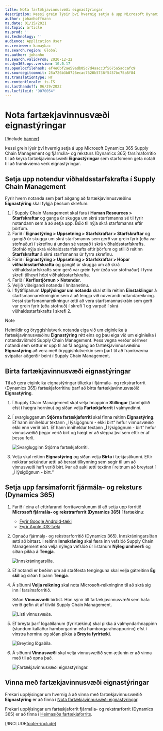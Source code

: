 ```yaml
---
title: Nota fartækjavinnusvæði eignastýringar
description: Þessi grein lýsir því hvernig setja á upp Microsoft Dynamics 365 Supply Chain Management og fjármála- og reksturs (Dynamics 365) farsímaforritið til að keyra fartækjavinnusvæði eignastýringar sem starfsmenn geta notað til að framkvæma verk eignastýringar.
author: johanhoffmann
ms.date: 01/15/2021
ms.topic: article
ms.prod: ''
ms.technology: ''
audience: Application User
ms.reviewer: kamaybac
ms.search.region: Global
ms.author: johanho
ms.search.validFrom: 2020-12-22
ms.dyn365.ops.version: 10.0.17
ms.openlocfilehash: ef4e6bf2ae59adb05c7d4aacc3f5675a5adcafc9
ms.sourcegitcommit: 28a726b3b0726ecac7620b5736f5457bc75a5f84
ms.translationtype: HT
ms.contentlocale: is-IS
ms.lasthandoff: 06/29/2022
ms.locfileid: "9070054"
---
```

# <a name="set-up-the-asset-management-mobile-workspace"></a>Nota fartækjavinnusvæði eignastýringar

[!include [banner](../includes/banner.md)]

Þessi grein lýsir því hvernig setja á upp Microsoft Dynamics 365 Supply Chain Management og fjármála- og reksturs (Dynamics 365) farsímaforritið til að keyra fartækjavinnusvæði **Eignastýringar** sem starfsmenn geta notað til að framkvæma verk eignastýringar.

## <a name="set-up-maintenance-worker-users-in-supply-chain-management"></a>Setja upp notendur viðhaldsstarfskrafta í Supply Chain Management

Fyrir hvern notanda sem þarf aðgang að fartækjavinnusvæðinu **Eignastýring** skal fylgja þessum skrefum.

1. Í Supply Chain Management skal fara í **Human Resources \> Starfskraftar** og ganga úr skugga um skrá starfsmanns sé til fyrir notandann sem á að setja upp. Búið til nýja skrá starfsmanns eftir þörfum.
1. Farið í **Eignastýring \> Uppsetning \> Starfskraftar \> Starfskraftar** og gangið úr skugga um skrá starfsmanns sem gerð var grein fyrir (eða var stofnaður) í skrefinu á undan sé varpað í skrá viðhaldsstarfskrafts. Stofnið nýja skrá viðhaldsstarfskrafts eftir þörfum og stillið reitinn **Starfskraftur** á skrá starfsmanns úr fyrra skrefinu.
1. Farið í **Eignastýring \> Uppsetning \> Starfskraftar \> Hópar viðhaldsstarfskrafta** og gangið úr skugga um að skrá viðhaldsstarfskrafts sem gerð var grein fyrir (eða var stofnaður) í fyrra skrefi tilheyri hópi viðhaldsstarfskrafta.
1. Farið í **Kerfisstjórnun \> Notendur**.
1. Veljið viðeigandi notanda í hnitanetinu.
1. Í flýtiflipanum **Upplýsingar um notanda** skal stilla reitinn **Einstaklingur** á starfsmannareikninginn sem á að tengja við núverandi notandareikning. Þessi starfsmannareikningur ætti að vera starfsmannaskráin sem gerð var grein fyrir (eða stofnuð) í skrefi 1 og varpað í skrá viðhaldsstarfskrafts í skrefi 2.

> [!NOTE]
> Heimildir og öryggishlutverk notanda eiga við um eiginleika á fartækjavinnusvæðinu **Eignastýring** rétt eins og þau eiga við um eiginleika í notandaviðmóti Supply Chain Management. Þess vegna verður sérhver notandi sem settur er upp til að fá aðgang að fartækjavinnusvæðinu **Eignastýring** að vera með öryggishlutverkin sem þarf til að framkvæma svipaðar aðgerðir beint í Supply Chain Management.

## <a name="publish-the-asset-management-mobile-workspace"></a>Birta fartækjavinnusvæði eignastýringar

Til að gera eiginleika eignastýringar tiltæka í fjármála- og rekstrarforrit (Dynamics 365) fartækjaforritinu þarf að birta fartækjavinnusvæðið **Eignastýring**.

1. Í Supply Chain Management skal velja hnappinn **Stillingar** (tannhjólið efst í hægra horninu) og síðan velja **Fartækjaforrit** í valmyndinni.
1. Í svarglugganum **Stjórna fartækjaforriti** skal finna reitinn **Eignastýring**. Ef hann inniheldur textann „Í lýsigögnum - ekki birt“ hefur vinnusvæðið ekki enn verið birt. Ef hann inniheldur textann „Í lýsigögnum - birt“ hefur vinnusvæðið þegar verið birt og hægt er að sleppa því sem eftir er af þessu ferli.

    ![Svarglugginn Stjórna fartækjaforriti.](media/mobile-workspaces.png "Stjórna svarglugga fyrir farsímaforrit")

1. Velja skal reitinn **Eignastýring** og síðan velja **Birta** í tækjastikunni. Eftir nokkrar sekúndur ætti að berast tilkynning sem segir til um að vinnusvæði hafi verið birt. Þar að auki ætti textinn í reitnum að breytast í „Í lýsigögnum - birt.“

## <a name="install-and-set-up-the-finance-and-operations-dynamics-365-mobile-app"></a>Setja upp farsímaforrit fjármála- og reksturs (Dynamics 365)

1. Farið í eina af eftirfarandi forritaverslunum til að setja upp forritið **Microsoft fjármála- og rekstrarforrit (Dynamics 365)** í fartækinu:

    - [Fyrir Google Android-tæki](https://go.microsoft.com/fwlink/?linkid=850662)
    - [Fyrir Apple iOS-tæki](https://go.microsoft.com/fwlink/?linkid=850663)

1. Opnaðu fjármála- og rekstrarforritið (Dynamics 365). Innskráningarsíðan ætti að birtast. Í reitinn **Innskráning** skal færa inn vefslóð Supply Chain Management eða velja nýlega vefslóð úr listanum **Nýleg umhverfi** og síðan pikka á **Tengja**.

    ![Innskráningarsíða.](media/mobile-app-sign-in.png "Innskráningarsíða")

1. Ef notandi er beðinn um að staðfesta tenginguna skal velja gátreitinn **Ég skil** og síðan flipann **Tengja**.
1. Á síðunni **Velja reikning** skal nota Microsoft-reikninginn til að skrá sig inn í farsímaforritið.

    Síðan **Vinnusvæði** birtist. Hún sýnir öll fartækjavinnusvæði sem hafa verið gefin út af tilviki Supply Chain Management.

    ![Listi vinnusvæða.](media/mobile-app-workspaces.png "Listi vinnusvæða")

1. Ef breyta þarf lögaðilanum (fyrirtækinu) skal pikka á valmyndarhnappinn (stundum kallaður hamborgarinn eða hamborgarahnappurinn) efst í vinstra horninu og síðan pikka á **Breyta fyrirtæki**.

    ![Breyting lögaðila.](media/mobile-app-change-comp.png "Breying lögaðila")

1. Á síðunni **Vinnusvæði** skal velja vinnusvæðið sem ætlunin er að vinna með til að opna það.

    ![Fartækjavinnusvæði eignastýringar.](media/mobile-app-asset-workspace.png "Fartækjavinnusvæði eignastýringar")

## <a name="work-with-the-asset-management-mobile-workspace"></a>Vinna með fartækjavinnusvæði eignastýringar

Frekari upplýsingar um hvernig á að vinna með fartækjavinnusvæðið **Eignastýring** er að finna í [Nota fartækjavinnusvæði eignastýringar](asset-management-mobile-workspace.md).

Frekari upplýsingar um fartækjaforrit fjármála- og rekstrarforrit (Dynamics 365) er að finna í [Heimasíða fartækjaforrits](../../fin-ops-core/dev-itpro/mobile-apps/Mobile-app-home-page.md).


[!INCLUDE[footer-include](../../includes/footer-banner.md)]
